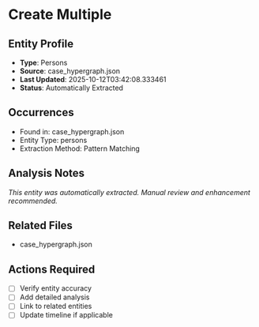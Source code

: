 # Create Multiple

## Entity Profile
- **Type**: Persons
- **Source**: case_hypergraph.json
- **Last Updated**: 2025-10-12T03:42:08.333461
- **Status**: Automatically Extracted

## Occurrences
- Found in: case_hypergraph.json
- Entity Type: persons
- Extraction Method: Pattern Matching

## Analysis Notes
*This entity was automatically extracted. Manual review and enhancement recommended.*

## Related Files
- case_hypergraph.json

## Actions Required
- [ ] Verify entity accuracy
- [ ] Add detailed analysis
- [ ] Link to related entities
- [ ] Update timeline if applicable
